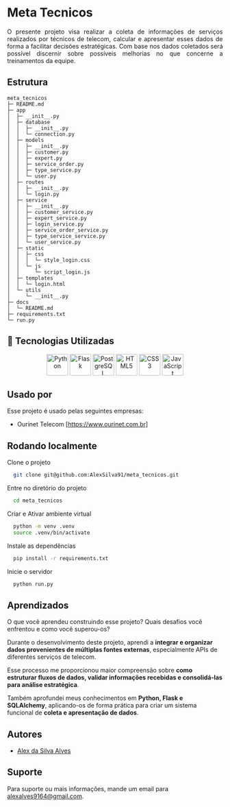 
# Meta Tecnicos

<p align="justify">
O presente projeto visa realizar a coleta de informações de serviços realizados por técnicos de telecom, calcular e apresentar esses dados de forma a facilitar decisões estratégicas. Com base nos dados coletados será possível discernir sobre possíveis melhorias no que concerne a treinamentos da equipe.
</p>

## Estrutura

```
meta_tecnicos
├─ README.md
├─ app
│  ├─ __init__.py
│  ├─ database
│  │  ├─ __init__.py
│  │  └─ connection.py
│  ├─ models
│  │  ├─ __init__.py
│  │  ├─ customer.py
│  │  ├─ expert.py
│  │  ├─ service_order.py
│  │  ├─ type_service.py
│  │  └─ user.py
│  ├─ routes
│  │  ├─ __init__.py
│  │  └─ login.py
│  ├─ service
│  │  ├─ __init__.py
│  │  ├─ customer_service.py
│  │  ├─ expert_service.py
│  │  ├─ login_service.py
│  │  ├─ service_order_service.py
│  │  ├─ type_service_service.py
│  │  └─ user_service.py
│  ├─ static
│  │  ├─ css
│  │  │  └─ style_login.css
│  │  └─ js
│  │     └─ script_login.js
│  ├─ templates
│  │  └─ login.html
│  └─ utils
│     └─ __init__.py
├─ docs
│  └─ README.md
├─ requirements.txt
└─ run.py

```

## 🧰 Tecnologias Utilizadas

<p align="center">
  <img src="https://cdn.jsdelivr.net/gh/devicons/devicon@latest/icons/python/python-original.svg" height="50" alt="Python"/>
  <img src="https://cdn.jsdelivr.net/gh/devicons/devicon@latest/icons/flask/flask-original.svg" height="50" alt="Flask"/>
  <img src="https://cdn.jsdelivr.net/gh/devicons/devicon@latest/icons/postgresql/postgresql-original.svg" height="50" alt="PostgreSQL"/>
  <img src="https://cdn.jsdelivr.net/gh/devicons/devicon@latest/icons/html5/html5-original.svg" height="50" alt="HTML5"/>
  <img src="https://cdn.jsdelivr.net/gh/devicons/devicon@latest/icons/css3/css3-original.svg" height="50" alt="CSS3"/>
  <img src="https://cdn.jsdelivr.net/gh/devicons/devicon@latest/icons/javascript/javascript-original.svg" height="50" alt="JavaScript"/>
</p>

## Usado por

Esse projeto é usado pelas seguintes empresas:

- Ourinet Telecom [https://www.ourinet.com.br]

## Rodando localmente

Clone o projeto

```bash
  git clone git@github.com:AlexSilva91/meta_tecnicos.git
```

Entre no diretório do projeto

```bash
  cd meta_tecnicos
```

Criar e Ativar ambiente virtual

```bash
  python -m venv .venv
  source .venv/bin/activate
```

Instale as dependências

```bash
  pip install -r requirements.txt
```

Inicie o servidor

```bash
  python run.py
```

## Aprendizados

O que você aprendeu construindo esse projeto? Quais desafios você enfrentou e como você superou-os?

Durante o desenvolvimento deste projeto, aprendi a **integrar e organizar dados provenientes de múltiplas fontes externas**, especialmente APIs de diferentes serviços de telecom.  

Esse processo me proporcionou maior compreensão sobre **como estruturar fluxos de dados, validar informações recebidas e consolidá-las para análise estratégica**.  

Também aprofundei meus conhecimentos em **Python, Flask e SQLAlchemy**, aplicando-os de forma prática para criar um sistema funcional de **coleta e apresentação de dados**.

## Autores

- [Alex da Silva Alves](https://github.com/AlexSilva91)

## Suporte

Para suporte ou mais informações, mande um email para <alexalves9164@gmail.com>.
